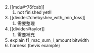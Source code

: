 2. [[mdu#^76fcab]]
	1. not finished yet!!
4. [[divider#chebyshev_with_min_loss]]
	1. 需要整理
5. [[divider#taylor]]
	1. 需要補充
6. explain f1_mac_sum_l_amount bitwidth
7. harness (bevis example)